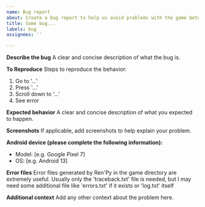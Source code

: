 ```yaml
---
name: Bug report
about: Create a bug report to help us avoid problems with the game between players.
title: Some bug...
labels: bug
assignees: ''

---
```


**Describe the bug**
A clear and concise description of what the bug is.

**To Reproduce**
Steps to reproduce the behavior:
1. Go to '...'
2. Press '...'
3. Scroll down to '...'
4. See error

**Expected behavior**
A clear and concise description of what you expected to happen.

**Screenshots**
If applicable, add screenshots to help explain your problem.

**Android device (please complete the following information):**
 - Model: [e.g. Google Pixel 7]
 - OS: [e.g. Android 13]

**Error files**
Error files generated by Ren'Py in the game directory are extremely useful. Usually only the 'traceback.txt' file is needed, but I may need some additional file like 'errors.txt' if it exists or 'log.txt' itself

**Additional context**
Add any other context about the problem here.

